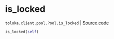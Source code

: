 # is_locked
`toloka.client.pool.Pool.is_locked` | [Source code](https://github.com/Toloka/toloka-kit/blob/v1.0.2/src/client/pool/__init__.py#L258)

```python
is_locked(self)
```


